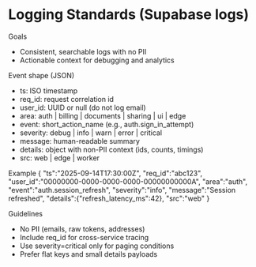 # Logging Standards (Supabase logs)

Goals
- Consistent, searchable logs with no PII
- Actionable context for debugging and analytics

Event shape (JSON)
- ts: ISO timestamp
- req_id: request correlation id
- user_id: UUID or null (do not log email)
- area: auth | billing | documents | sharing | ui | edge
- event: short_action_name (e.g., auth.sign_in_attempt)
- severity: debug | info | warn | error | critical
- message: human-readable summary
- details: object with non-PII context (ids, counts, timings)
- src: web | edge | worker

Example
{
  "ts":"2025-09-14T17:30:00Z",
  "req_id":"abc123",
  "user_id":"00000000-0000-0000-0000-00000000000A",
  "area":"auth",
  "event":"auth.session_refresh",
  "severity":"info",
  "message":"Session refreshed",
  "details":{"refresh_latency_ms":42},
  "src":"web"
}

Guidelines
- No PII (emails, raw tokens, addresses)
- Include req_id for cross-service tracing
- Use severity=critical only for paging conditions
- Prefer flat keys and small details payloads
